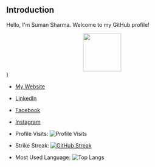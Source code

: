 ## Introduction
Hello, I'm Suman Sharma. Welcome to my GitHub profile!

<div id="header" align="center">
  <img src="https://media.giphy.com/media/M9gbBd9nbDrOTu1Mqx/giphy.gif" width="100"/>
</div>
)

- [My Website](https://www.sumansharma7802.com.np)
- [LinkedIn](https://www.linkedin.com/in/suman-sharma-502785228/)
- [Facebook](https://www.facebook.com/suman7802)
- [Instagram](https://www.instagram.com/suman_sharma7802/)

- Profile Visits: ![Profile Visits](https://profile-counter.glitch.me/your_username/count.svg)
- Strike Streak: [![GitHub Streak](https://github-readme-streak-stats.herokuapp.com/?user=your_username)](https://github.com/your_username)
- Most Used Language: ![Top Langs](https://github-readme-stats.vercel.app/api/top-langs/?username=your_username&layout=compact)

